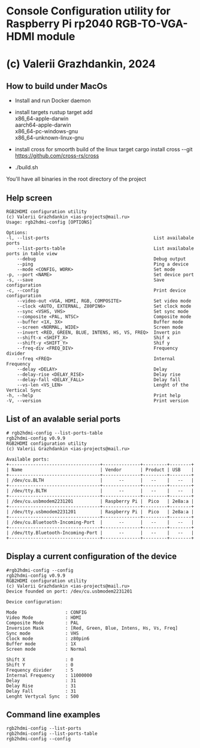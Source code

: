 # Console Configuration utility for Raspberry Pi rp2040 RGB-TO-VGA-HDMI module
# (c) Valerii Grazhdankin, 2024

## How to build under MacOs

- Install and run Docker daemon

- install targets
    rustup target add \
        x86_64-apple-darwin \
        aarch64-apple-darwin \
        x86_64-pc-windows-gnu \
        x86_64-unknown-linux-gnu 

- install cross for smoorth build of the linux target
    cargo install cross --git https://github.com/cross-rs/cross

- ./build.sh

You'll have all binaries in the root directory of the project

## Help screen

    RGB2HDMI configuration utility
    (c) Valerii Grazhdankin <ias-projects@mail.ru>
    Usage: rgb2hdmi-config [OPTIONS]

    Options:
    -l, --list-ports                                       List availabale ports
        --list-ports-table                                 List availabale ports in table view
        --debug                                            Debug output
        --ping                                             Ping a device
        --mode <CONFIG, WORK>                              Set mode
    -p, --port <NAME>                                      Set device port
    -s, --save                                             Save configuration
    -c, --config                                           Print device configuration
        --video-out <VGA, HDMI, RGB, COMPOSITE>            Set video mode
        --clock <AUTO, EXTERNAL, Z80PIN6>                  Set clock mode
        --sync <VSHS, VHS>                                 Set sync mode
        --composite <PAL, NTSC>                            Composite mode
        --buffer <1X, 3X>                                  Buffer mode
        --screen <NORMAL, WIDE>                            Screen mode
        --invert <RED, GREEN, BLUE, INTENS, HS, VS, FREQ>  Invert pin
        --shift-x <SHIFT_X>                                Shif x
        --shift-y <SHIFT_Y>                                Shif y
        --freq-div <FREQ_DIV>                              Frequency divider
        --freq <FREQ>                                      Internal Frequency
        --delay <DELAY>                                    Delay
        --delay-rise <DELAY_RISE>                          Delay rise
        --delay-fall <DELAY_FALL>                          Delay fall
        --vs-len <VS_LEN>                                  Lenght of the Vertical Sync
    -h, --help                                             Print help
    -V, --version                                          Print version

## List of an avalable serial ports

    # rgb2hdmi-config --list-ports-table
    rgb2hdmi-config v0.9.9
    RGB2HDMI configuration utility
    (c) Valerii Grazhdankin <ias-projects@mail.ru>

    Available ports:
    +----------------------------------+--------------+---------+--------+
    | Name                             | Vendor       | Product | USB    |
    +----------------------------------+--------------+---------+--------+
    | /dev/cu.BLTH                     |      --      |   --    |   --   |
    +----------------------------------+--------------+---------+--------+
    | /dev/tty.BLTH                    |      --      |   --    |   --   |
    +----------------------------------+--------------+---------+--------+
    | /dev/cu.usbmodem2231201          | Raspberry Pi |  Pico   | 2e8a:a |
    +----------------------------------+--------------+---------+--------+
    | /dev/tty.usbmodem2231201         | Raspberry Pi |  Pico   | 2e8a:a |
    +----------------------------------+--------------+---------+--------+
    | /dev/cu.Bluetooth-Incoming-Port  |      --      |   --    |   --   |
    +----------------------------------+--------------+---------+--------+
    | /dev/tty.Bluetooth-Incoming-Port |      --      |   --    |   --   |
    +----------------------------------+--------------+---------+--------+

## Display a current configuration of the device

    #rgb2hdmi-config --config
    rgb2hdmi-config v0.9.9
    RGB2HDMI configuration utility
    (c) Valerii Grazhdankin <ias-projects@mail.ru>
    Device founded on port: /dev/cu.usbmodem2231201

    Device configuration:

    Mode                  : CONFIG
    Video Mode            : HDMI
    Composite Mode        : PAL
    Inversion Mask        : [Red, Green, Blue, Intens, Hs, Vs, Freq]
    Sync mode             : VHS
    Clock mode            : z80pin6
    Buffer mode           : 1X
    Screen mode           : Normal

    Shift X               : 0
    Shift Y               : 0
    Frequency divider     : 5
    Internal Frequency    : 11000000
    Delay                 : 31
    Delay Rise            : 31
    Delay Fall            : 31
    Lenght Vertycal Sync  : 500

## Command line examples

    rgb2hdmi-config --list-ports
    rgb2hdmi-config --list-ports-table
    rgb2hdmi-config --config

